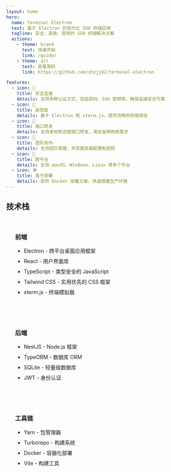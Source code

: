 ```yaml
---
layout: home
hero:
  name: Terminal Electron
  text: 基于 Electron 的现代化 SSH 终端应用
  tagline: 安全、高效、易用的 SSH 终端解决方案
  actions:
    - theme: brand
      text: 快速开始
      link: /guide/
    - theme: alt
      text: 查看源码
      link: https://github.com/shzjj82/terminal-electron

features:
  - icon: 🔐
    title: 安全连接
    details: 支持多种认证方式，包括密码、SSH 密钥等，确保连接安全可靠
  - icon: 🚀
    title: 高性能
    details: 基于 Electron 和 xterm.js，提供流畅的终端体验
  - icon: 🔄
    title: 端口转发
    details: 支持本地和远程端口转发，满足各种网络需求
  - icon: 👥
    title: 团队协作
    details: 支持团队管理，共享服务器配置和密钥
  - icon: 📱
    title: 跨平台
    details: 支持 macOS、Windows、Linux 等多个平台
  - icon: 🛠️
    title: 易于部署
    details: 提供 Docker 部署方案，快速搭建生产环境
---
```


## 技术栈

<div class="tech-stack">
  <div class="tech-item">
    <h3>前端</h3>
    <ul>
      <li>Electron - 跨平台桌面应用框架</li>
      <li>React - 用户界面库</li>
      <li>TypeScript - 类型安全的 JavaScript</li>
      <li>Tailwind CSS - 实用优先的 CSS 框架</li>
      <li>xterm.js - 终端模拟器</li>
    </ul>
  </div>
  
  <div class="tech-item">
    <h3>后端</h3>
    <ul>
      <li>NestJS - Node.js 框架</li>
      <li>TypeORM - 数据库 ORM</li>
      <li>SQLite - 轻量级数据库</li>
      <li>JWT - 身份认证</li>
    </ul>
  </div>
  
  <div class="tech-item">
    <h3>工具链</h3>
    <ul>
      <li>Yarn - 包管理器</li>
      <li>Turborepo - 构建系统</li>
      <li>Docker - 容器化部署</li>
      <li>Vite - 构建工具</li>
    </ul>
  </div>
</div>

<style>
.tech-stack {
  display: grid;
  grid-template-columns: repeat(auto-fit, minmax(250px, 1fr));
  gap: 2rem;
  margin: 2rem 0;
}

.tech-item {
  padding: 1.5rem;
  border: 1px solid var(--vp-c-divider);
  border-radius: 8px;
  background: var(--vp-c-bg-soft);
}

.tech-item h3 {
  margin: 0 0 1rem 0;
  color: var(--vp-c-brand);
}

.tech-item ul {
  margin: 0;
  padding-left: 1.5rem;
}

.tech-item li {
  margin: 0.5rem 0;
}
</style> 